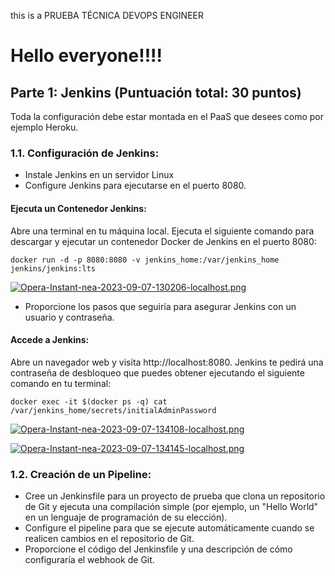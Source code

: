 this is a PRUEBA TÉCNICA DEVOPS ENGINEER

# Hello everyone!!!!

## Parte 1: Jenkins (Puntuación total: 30 puntos)
Toda la configuración debe estar montada en el PaaS que desees como por ejemplo Heroku.
### 1.1. Configuración de Jenkins:

- Instale Jenkins en un servidor Linux
- Configure Jenkins para ejecutarse en el puerto 8080.

#### Ejecuta un Contenedor Jenkins:

Abre una terminal en tu máquina local.
Ejecuta el siguiente comando para descargar y ejecutar un contenedor Docker de Jenkins en el puerto 8080:
```
docker run -d -p 8080:8080 -v jenkins_home:/var/jenkins_home jenkins/jenkins:lts
```


[![Opera-Instant-nea-2023-09-07-130206-localhost.png](https://i.postimg.cc/sDw1QKj4/Opera-Instant-nea-2023-09-07-130206-localhost.png)](https://postimg.cc/svG3bYZM)

- Proporcione los pasos que seguiría para asegurar Jenkins con un usuario y
contraseña.

#### Accede a Jenkins:

Abre un navegador web y visita http://localhost:8080. Jenkins te pedirá una contraseña de desbloqueo que puedes obtener ejecutando el siguiente comando en tu terminal:

```
docker exec -it $(docker ps -q) cat /var/jenkins_home/secrets/initialAdminPassword
```

[![Opera-Instant-nea-2023-09-07-134108-localhost.png](https://i.postimg.cc/jdnZ2cJw/Opera-Instant-nea-2023-09-07-134108-localhost.png)](https://postimg.cc/HVHQPQzd)

[![Opera-Instant-nea-2023-09-07-134145-localhost.png](https://i.postimg.cc/SQ3HgJ69/Opera-Instant-nea-2023-09-07-134145-localhost.png)](https://postimg.cc/c67DH151)

### 1.2. Creación de un Pipeline:
- Cree un Jenkinsfile para un proyecto de prueba que clona un repositorio de Git y ejecuta una compilación simple (por ejemplo, un "Hello World" en un lenguaje de programación de su elección).
- Configure el pipeline para que se ejecute automáticamente cuando se realicen cambios en el repositorio de Git.
- Proporcione el código del Jenkinsfile y una descripción de cómo configuraría el webhook de Git.

